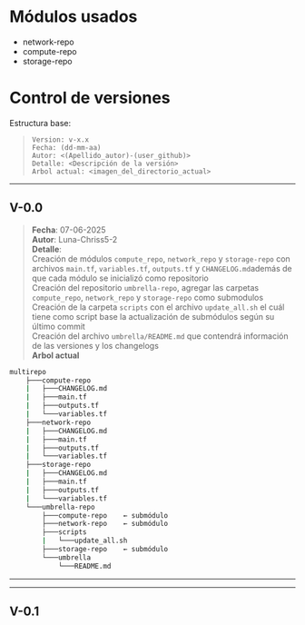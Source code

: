 # Módulos usados
- network-repo
- compute-repo
- storage-repo

# Control de versiones
Estructura base: 
> `Version: v-x.x`\
`Fecha: (dd-mm-aa)`\
`Autor: <(Apellido_autor)-(user_github)>`\
`Detalle: <Descripción de la versión>`\
`Arbol actual: <imagen_del_directorio_actual>`

---
## V-0.0
> **Fecha**: 07-06-2025\
**Autor**: Luna-Chriss5-2\
**Detalle**:\
Creación de módulos `compute_repo`, `network_repo` y `storage-repo` con archivos `main.tf`, `variables.tf`, `outputs.tf` y `CHANGELOG.md`además de que cada módulo se inicializó como repositorio\
Creación del repositorio `umbrella-repo`, agregar las carpetas `compute_repo`, `network_repo` y `storage-repo` como submodulos\
Creación de la carpeta `scripts` con el archivo `update_all.sh` el cuál tiene como script base la actualización de submódulos según su último commit\
Creación del archivo `umbrella/README.md` que contendrá información de las versiones y los changelogs\
**Arbol actual**
```bash
multirepo
    ├───compute-repo
    |   ├───CHANGELOG.md
    |   ├───main.tf
    |   ├───outputs.tf
    |   └───variables.tf
    ├───network-repo
    |   ├───CHANGELOG.md
    |   ├───main.tf
    |   ├───outputs.tf
    |   └───variables.tf
    ├───storage-repo
    |   ├───CHANGELOG.md
    |   ├───main.tf
    |   ├───outputs.tf
    |   └───variables.tf
    └───umbrella-repo
        ├───compute-repo    ← submódulo
        ├───network-repo    ← submódulo
        ├───scripts
        |   └───update_all.sh
        ├───storage-repo    ← submódulo
        └───umbrella
            └───README.md
```
---
---
## V-0.1